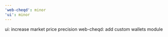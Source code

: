 ```yaml
---
'web-cheqd': minor
'ui': minor
---
```


ui: increase market price precision web-cheqd: add custom wallets module
